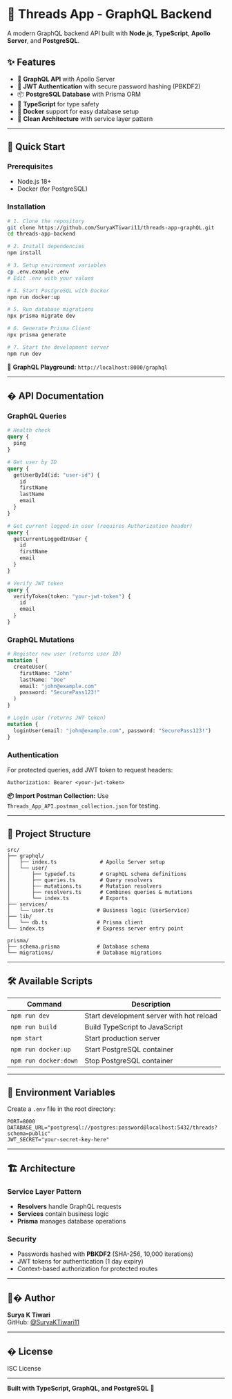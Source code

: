 # 🧵 Threads App - GraphQL Backend

A modern GraphQL backend API built with **Node.js**, **TypeScript**, **Apollo Server**, and **PostgreSQL**.

## ✨ Features

- 🚀 **GraphQL API** with Apollo Server
- 🔐 **JWT Authentication** with secure password hashing (PBKDF2)
- 📦 **PostgreSQL Database** with Prisma ORM
- 🎯 **TypeScript** for type safety
- 🐳 **Docker** support for easy database setup
- 📝 **Clean Architecture** with service layer pattern

---

## 🚀 Quick Start

### Prerequisites

- Node.js 18+
- Docker (for PostgreSQL)

### Installation

```bash
# 1. Clone the repository
git clone https://github.com/SuryaKTiwari11/threads-app-graphQL.git
cd threads-app-backend

# 2. Install dependencies
npm install

# 3. Setup environment variables
cp .env.example .env
# Edit .env with your values

# 4. Start PostgreSQL with Docker
npm run docker:up

# 5. Run database migrations
npx prisma migrate dev

# 6. Generate Prisma Client
npx prisma generate

# 7. Start the development server
npm run dev
```

🎉 **GraphQL Playground:** `http://localhost:8000/graphql`

---

## � API Documentation

### GraphQL Queries

```graphql
# Health check
query {
  ping
}

# Get user by ID
query {
  getUserById(id: "user-id") {
    id
    firstName
    lastName
    email
  }
}

# Get current logged-in user (requires Authorization header)
query {
  getCurrentLoggedInUser {
    id
    firstName
    email
  }
}

# Verify JWT token
query {
  verifyToken(token: "your-jwt-token") {
    id
    email
  }
}
```

### GraphQL Mutations

```graphql
# Register new user (returns user ID)
mutation {
  createUser(
    firstName: "John"
    lastName: "Doe"
    email: "john@example.com"
    password: "SecurePass123!"
  )
}

# Login user (returns JWT token)
mutation {
  loginUser(email: "john@example.com", password: "SecurePass123!")
}
```

### Authentication

For protected queries, add JWT token to request headers:

```
Authorization: Bearer <your-jwt-token>
```

**📦 Import Postman Collection:** Use `Threads_App_API.postman_collection.json` for testing.

---

## 📁 Project Structure

```
src/
├── graphql/
│   ├── index.ts              # Apollo Server setup
│   └── user/
│       ├── typedef.ts        # GraphQL schema definitions
│       ├── queries.ts        # Query resolvers
│       ├── mutations.ts      # Mutation resolvers
│       ├── resolvers.ts      # Combines queries & mutations
│       └── index.ts          # Exports
├── services/
│   └── user.ts              # Business logic (UserService)
├── lib/
│   └── db.ts                # Prisma client
└── index.ts                 # Express server entry point

prisma/
├── schema.prisma            # Database schema
└── migrations/              # Database migrations
```

---

## 🛠️ Available Scripts

| Command               | Description                              |
| --------------------- | ---------------------------------------- |
| `npm run dev`         | Start development server with hot reload |
| `npm run build`       | Build TypeScript to JavaScript           |
| `npm start`           | Start production server                  |
| `npm run docker:up`   | Start PostgreSQL container               |
| `npm run docker:down` | Stop PostgreSQL container                |

---

## 🔐 Environment Variables

Create a `.env` file in the root directory:

```env
PORT=8000
DATABASE_URL="postgresql://postgres:password@localhost:5432/threads?schema=public"
JWT_SECRET="your-secret-key-here"
```

---

## 🏗️ Architecture

### Service Layer Pattern

- **Resolvers** handle GraphQL requests
- **Services** contain business logic
- **Prisma** manages database operations

### Security

- Passwords hashed with **PBKDF2** (SHA-256, 10,000 iterations)
- JWT tokens for authentication (1 day expiry)
- Context-based authorization for protected routes

---

## 👨‍� Author

**Surya K Tiwari**  
GitHub: [@SuryaKTiwari11](https://github.com/SuryaKTiwari11)

---

## � License

ISC License

---

**Built with TypeScript, GraphQL, and PostgreSQL** 🚀
